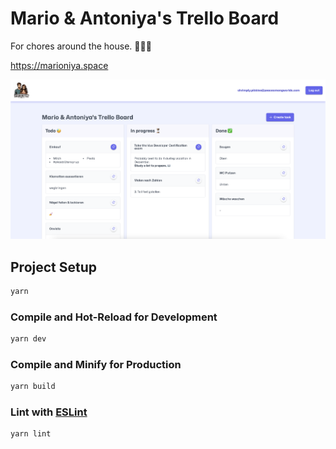 # Mario & Antoniya's Trello Board

For chores around the house. 🧹🏡✨

https://marioniya.space

![screenshot.png](public/screenshot.png)

## Project Setup

```sh
yarn
```

### Compile and Hot-Reload for Development

```sh
yarn dev
```

### Compile and Minify for Production

```sh
yarn build
```

### Lint with [ESLint](https://eslint.org/)

```sh
yarn lint
```
